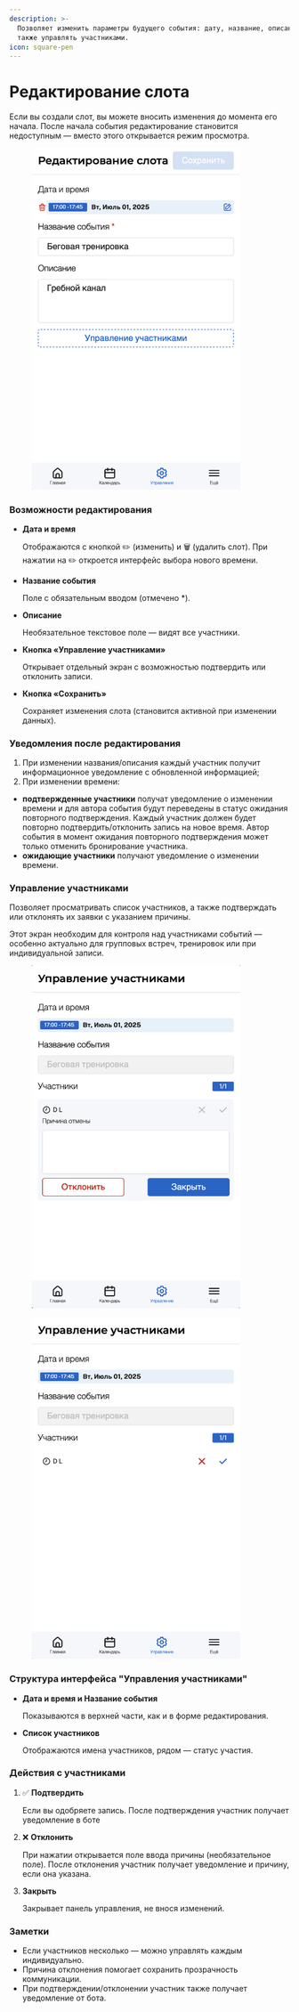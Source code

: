 ```yaml
---
description: >-
  Позволяет изменить параметры будущего события: дату, название, описание, а
  также управлять участниками.
icon: square-pen
---
```


# Редактирование слота

Если вы создали слот, вы можете вносить изменения до момента его начала. После начала события редактирование становится недоступным — вместо этого открывается режим просмотра.

<figure><img src="../../../../.gitbook/assets/management - manage slots - edit slot.png" alt="" width="375"><figcaption></figcaption></figure>

### Возможности редактирования

*   **Дата и время**

    Отображаются с кнопкой ✏️ (изменить) и 🗑 (удалить слот). При нажатии на ✏️ откроется интерфейс выбора нового времени.
*   **Название события**

    Поле с обязательным вводом (отмечено \*).
*   **Описание**

    Необязательное текстовое поле — видят все участники.
*   **Кнопка «Управление участниками»**

    Открывает отдельный экран с возможностью подтвердить или отклонить записи.
*   **Кнопка «Сохранить»**

    Сохраняет изменения слота (становится активной при изменении данных).

### Уведомления после редактирования

1. При изменении названия/описания каждый участник получит информационное уведомление с обновленной информацией;
2. При изменении времени:

* **подтвержденные участники** получат уведомление о изменении времени и для автора события будут переведены в статус ожидания повторного подтверждения. Каждый участник должен будет повторно подтвердить/отклонить запись на новое время. Автор события в момент ожидания повторного подтверждения может только отменить бронирование участника.
* **ожидающие участники** получают уведомление о изменении времени.

### Управление участниками

Позволяет просматривать список участников, а также подтверждать или отклонять их заявки с указанием причины.

Этот экран необходим для контроля над участниками событий — особенно актуально для групповых встреч, тренировок или при индивидуальной записи.

<div><figure><img src="../../../../.gitbook/assets/management - manage slots - edit slot - cancel participant.png" alt="" width="375"><figcaption></figcaption></figure> <figure><img src="../../../../.gitbook/assets/management - manage slots - edit slot - participants.png" alt="" width="375"><figcaption></figcaption></figure></div>

### Структура интерфейса "Управления участниками"

*   **Дата и время и Название события**

    Показываются в верхней части, как и в форме редактирования.
*   **Список участников**

    Отображаются имена участников, рядом — статус участия.

### Действия с участниками

1.  ✅ **Подтвердить**

    Если вы одобряете запись. После подтверждения участник получает уведомление в боте
2.  ❌ **Отклонить**

    При нажатии открывается поле ввода причины (необязательное поле). После отклонения участник получает уведомление и причину, если она указана.
3.  **Закрыть**

    Закрывает панель управления, не внося изменений.

### Заметки

* Если участников несколько — можно управлять каждым индивидуально.
* Причина отклонения помогает сохранить прозрачность коммуникации.
* При подтверждении/отклонении участник также получает уведомление от бота.
